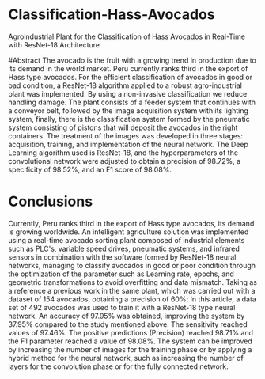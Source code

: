 # Classification-Hass-Avocados
Agroindustrial Plant for the Classification of Hass Avocados in Real-Time with ResNet-18 Architecture

#Abstract
The avocado is the fruit with a growing trend in production due to its demand in the world market. Peru currently ranks third in the export of Hass type avocados. For the efficient classification of avocados in good or bad condition, a ResNet-18 algorithm applied to a robust agro-industrial plant was implemented. By using a non-invasive classification we reduce handling damage. The plant consists of a feeder system that continues with a conveyor belt, followed by the image acquisition system with its lighting system, finally, there is the classification system formed by the pneumatic system consisting of pistons that will deposit the avocados in the right containers. The treatment of the images was developed in three stages: acquisition, training, and implementation of the neural network. The Deep Learning algorithm used is ResNet-18, and the hyperparameters of the convolutional network were adjusted to obtain a precision of 98.72%, a specificity of 98.52%, and an F1 score of 98.08%.

# Conclusions
Currently, Peru ranks third in the export of Hass type avocados, its demand is growing worldwide. An intelligent agriculture solution was implemented using a real-time avocado sorting plant composed of industrial elements such as PLC's, variable speed drives, pneumatic systems, and infrared sensors in combination with the software formed by ResNet-18 neural networks, managing to classify avocados in good or poor condition through the optimization of the parameter such as Learning rate, epochs, and geometric transformations to avoid overfitting and data mismatch. Taking as a reference a previous work in the same plant, which was carried out with a dataset of 154 avocados, obtaining a precision of 60%; In this article, a data set of 492 avocados was used to train it with a ResNet-18 type neural network. An accuracy of 97.95% was obtained, improving the system by 37.95% compared to the study mentioned above. The sensitivity reached values of 97.46%. The positive predictions (Precision) reached 98.71% and the F1 parameter reached a value of 98.08%. The system can be improved by increasing the number of images for the training phase or by applying a hybrid method for the neural network, such as increasing the number of layers for the convolution phase or for the fully connected network.
